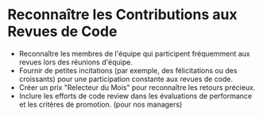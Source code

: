 # Reconnaître les Contributions aux Revues de Code

- Reconnaître les membres de l'équipe qui participent fréquemment aux revues lors des réunions d'équipe.
- Fournir de petites incitations (par exemple, des félicitations ou des croissants) pour une participation constante aux revues de code.
- Créer un prix "Relecteur du Mois" pour reconnaître les retours précieux.
- Inclure les efforts de code review dans les évaluations de performance et les critères de promotion. (pour nos managers)
